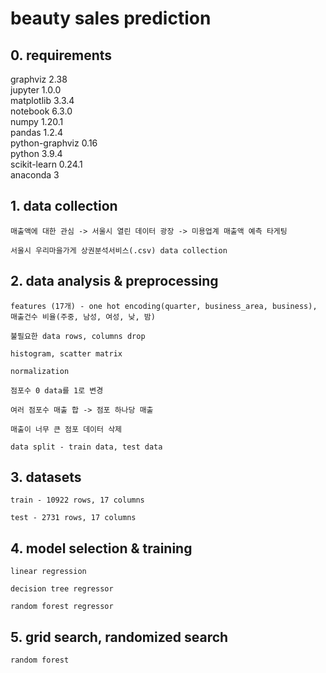 # beauty sales prediction

## 0. requirements

graphviz 2.38  
jupyter 1.0.0  
matplotlib 3.3.4  
notebook 6.3.0  
numpy 1.20.1  
pandas 1.2.4  
python-graphviz 0.16  
python 3.9.4  
scikit-learn 0.24.1  
anaconda 3

## 1. data collection

    매출액에 대한 관심 -> 서울시 열린 데이터 광장 -> 미용업계 매출액 예측 타게팅

    서울시 우리마을가게 상권분석서비스(.csv) data collection

## 2. data analysis & preprocessing

    features (17개) - one hot encoding(quarter, business_area, business), 매출건수 비율(주중, 남성, 여성, 낮, 밤)

    불필요한 data rows, columns drop

    histogram, scatter matrix
   
    normalization
   
    점포수 0 data를 1로 변경
   
    여러 점포수 매출 합 -> 점포 하나당 매출
   
    매출이 너무 큰 점포 데이터 삭제

    data split - train data, test data
    
## 3. datasets

    train - 10922 rows, 17 columns
    
    test - 2731 rows, 17 columns

## 4. model selection & training

    linear regression

    decision tree regressor

    random forest regressor

## 5. grid search, randomized search

    random forest
